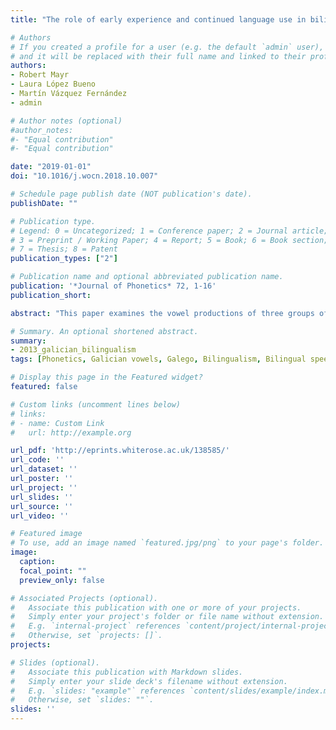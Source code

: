 ```yaml
---
title: "The role of early experience and continued language use in bilingual speech production: A study of Galician and Spanish mid vowels by Galician-Spanish bilinguals"

# Authors
# If you created a profile for a user (e.g. the default `admin` user), write the username (folder name) here 
# and it will be replaced with their full name and linked to their profile.
authors:
- Robert Mayr 
- Laura López Bueno
- Martín Vázquez Fernández
- admin

# Author notes (optional)
#author_notes:
#- "Equal contribution"
#- "Equal contribution"

date: "2019-01-01"
doi: "10.1016/j.wocn.2018.10.007"

# Schedule page publish date (NOT publication's date).
publishDate: ""

# Publication type.
# Legend: 0 = Uncategorized; 1 = Conference paper; 2 = Journal article;
# 3 = Preprint / Working Paper; 4 = Report; 5 = Book; 6 = Book section;
# 7 = Thesis; 8 = Patent
publication_types: ["2"]

# Publication name and optional abbreviated publication name.
publication: '*Journal of Phonetics* 72, 1-16'
publication_short: 

abstract: "This paper examines the vowel productions of three groups of adult Galician-Spanish bilinguals: Spanish-dominant (SD) bilinguals, Galician-dominant (GD) bilinguals, and Dual Switch (DS) bilinguals who had early experience with Galician in the home, predominantly used Spanish upon school entry, but in adolescence/adulthood switched to Galician for ideological reasons. To examine how linguistic experience with Galician and Spanish affected the participants' speech, a cued picture-naming task, conducted in unilingual and code switched conditions, was used to elicit the Galician mid vowel contrasts /e-ɛ/ and /o-ɔ/ and the Spanish mid vowels /e/ and /o/. The results revealed no difference in either condition in normalised F1 and F2 across the front and back vowels in the two languages. These patterns not only held for the SD bilinguals, for whom vowel mergers were expected, but also the DS and GD bilinguals. As such, the study is the first to document widespread mergers of Galician mid-vowels in bilinguals with extensive early Galician language experience and regular use, and to demonstrate overlap with Spanish mid-vowel categories. The findings suggest that psycholinguistic factors, such as age of acquisition or language use, can only partially explain the data and that input-related and socio-indexical factors are equally critical in understanding the acquisition and maintenance of language-specific speech patterns."

# Summary. An optional shortened abstract.
summary: 
- 2013_galician_bilingualism
tags: [Phonetics, Galician vowels, Galego, Bilingualism, Bilingual speech production, Neofalantes, Language dominance switch]

# Display this page in the Featured widget?
featured: false

# Custom links (uncomment lines below)
# links:
# - name: Custom Link
#   url: http://example.org

url_pdf: 'http://eprints.whiterose.ac.uk/138585/'
url_code: ''
url_dataset: ''
url_poster: ''
url_project: ''
url_slides: ''
url_source: ''
url_video: ''

# Featured image
# To use, add an image named `featured.jpg/png` to your page's folder. 
image:
  caption:
  focal_point: ""
  preview_only: false

# Associated Projects (optional).
#   Associate this publication with one or more of your projects.
#   Simply enter your project's folder or file name without extension.
#   E.g. `internal-project` references `content/project/internal-project/index.md`.
#   Otherwise, set `projects: []`.
projects:

# Slides (optional).
#   Associate this publication with Markdown slides.
#   Simply enter your slide deck's filename without extension.
#   E.g. `slides: "example"` references `content/slides/example/index.md`.
#   Otherwise, set `slides: ""`.
slides: ''
---
```

